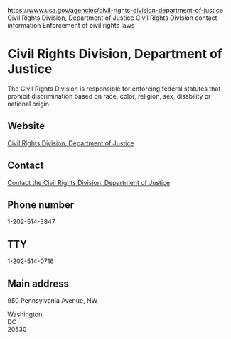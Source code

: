 

https://www.usa.gov/agencies/civil-rights-division-department-of-justice
Civil Rights Division, Department of Justice
Civil Rights Division contact information
Enforcement of civil rights laws

Civil Rights Division, Department of Justice
============================================

The Civil Rights Division is responsible for enforcing federal statutes that prohibit discrimination based on race, color, religion, sex, disability or national origin.

Website
-------

[Civil Rights Division, Department of Justice](https://www.justice.gov/crt)

Contact
-------

[Contact the Civil Rights Division, Department of Justice](https://touchpoints.app.cloud.gov/touchpoints/578cddcd/submit)

Phone number
------------

1-202-514-3847

TTY
---

1-202-514-0716

Main address
------------

950 Pennsylvania Avenue, NW
  

Washington,  
DC  
20530
